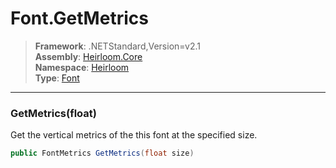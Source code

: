 # Font.GetMetrics

> **Framework**: .NETStandard,Version=v2.1  
> **Assembly**: [Heirloom.Core][0]  
> **Namespace**: [Heirloom][0]  
> **Type**: [Font][1]  

--------------------------------------------------------------------------------

### GetMetrics(float)

Get the vertical metrics of the this font at the specified size.

```cs
public FontMetrics GetMetrics(float size)
```

[0]: ..\Heirloom.Core.md
[1]: Heirloom.Font.md
